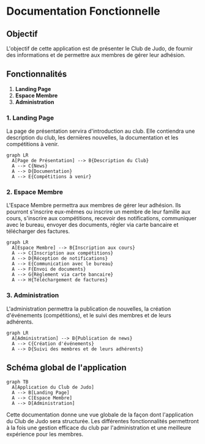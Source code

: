 # Documentation Fonctionnelle

## Objectif

L'objectif de cette application est de présenter le Club de Judo, de fournir des informations et de permettre aux membres de gérer leur adhésion.

## Fonctionnalités

1. **Landing Page**
2. **Espace Membre**
3. **Administration**

### 1. Landing Page

La page de présentation servira d'introduction au club. Elle contiendra une description du club, les dernières nouvelles, la documentation et les compétitions à venir.

```mermaid
graph LR
  A[Page de Présentation] --> B{Description du Club}
  A --> C{News}
  A --> D{Documentation}
  A --> E{Compétitions à venir}
```

### 2. Espace Membre

L'Espace Membre permettra aux membres de gérer leur adhésion. Ils pourront s'inscrire eux-mêmes ou inscrire un membre de leur famille aux cours, s'inscrire aux compétitions, recevoir des notifications, communiquer avec le bureau, envoyer des documents, régler via carte bancaire et télécharger des factures.

```mermaid
graph LR
  A[Espace Membre] --> B{Inscription aux cours}
  A --> C{Inscription aux compétitions}
  A --> D{Réception de notifications}
  A --> E{Communication avec le bureau}
  A --> F{Envoi de documents}
  A --> G{Règlement via carte bancaire}
  A --> H{Téléchargement de factures}
```

### 3. Administration

L'administration permettra la publication de nouvelles, la création d'événements (compétitions), et le suivi des membres et de leurs adhérents.

```mermaid
graph LR
  A[Administration] --> B{Publication de news}
  A --> C{Création d'événements}
  A --> D{Suivi des membres et de leurs adhérents}
```

## Schéma global de l'application

```mermaid
graph TB
  A[Application du Club de Judo]
  A --> B[Landing Page]
  A --> C[Espace Membre]
  A --> D[Administration]
```
Cette documentation donne une vue globale de la façon dont l'application du Club de Judo sera structurée. Les différentes fonctionnalités permettront à la fois une gestion efficace du club par l'administration et une meilleure expérience pour les membres.